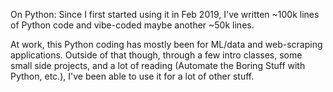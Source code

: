 On Python: Since I first started using it in Feb 2019, I've written ~100k lines of Python code and vibe-coded maybe another ~50k lines.


At work, this Python coding has mostly been for ML/data and web-scraping applications.
Outside of that though, through a few intro classes, some small side projects, and a lot of reading (Automate the Boring Stuff with Python, etc.), I've been able to use it for a lot of other stuff.
